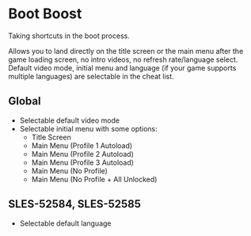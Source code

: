 # Boot Boost

Taking shortcuts in the boot process.

Allows you to land directly on the title screen or the main menu after the game loading screen, no intro videos, no refresh rate/language select.\
Default video mode, initial menu and language (if your game supports multiple languages) are selectable in the cheat list.

## Global

- Selectable default video mode
- Selectable initial menu with some options:
  - Title Screen
  - Main Menu (Profile 1 Autoload)
  - Main Menu (Profile 2 Autoload)
  - Main Menu (Profile 3 Autoload)
  - Main Menu (No Profile)
  - Main Menu (No Profile + All Unlocked)

## SLES-52584, SLES-52585

- Selectable default language
